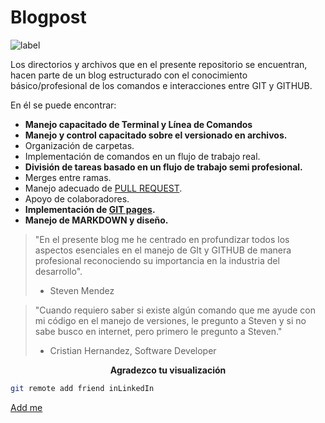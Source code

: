 # Blogpost
![label](etiqueta.png)

Los directorios y archivos que en el presente repositorio se encuentran, hacen parte de un blog estructurado con el conocimiento básico/profesional de los comandos e interacciones entre GIT  y GITHUB.

En él se puede encontrar:

- **Manejo capacitado de Terminal y Línea de Comandos**
- **Manejo y control capacitado sobre el versionado en archivos.**
- Organización de carpetas. 
- Implementación de comandos en un flujo de trabajo real.
- **División de tareas basado en un flujo de trabajo semi profesional.**
- Merges entre ramas.
- Manejo adecuado de [PULL REQUEST](https://github.com/StevenMendezV/Blogpost.github.io/pulse).
- Apoyo de colaboradores.
- **Implementación de [GIT pages](https://stevenmendezv.github.io/Blogpost.github.io/blogpost.html).**
- **Manejo de MARKDOWN y diseño.**

> "En el presente blog me he centrado en profundizar todos los aspectos esenciales en el manejo de GIt y GITHUB de manera profesional reconociendo su importancia en la industria del desarrollo".
> - Steven Mendez

> "Cuando requiero saber si existe algún comando que me ayude con mi código en el manejo de versiones, le pregunto a Steven y si no sabe busco en internet, pero primero le pregunto a Steven."
> - Cristian Hernandez, Software Developer

**<center>Agradezco tu visualización</center>**

```sh
git remote add friend inLinkedIn
```

[Add me](https://stevenmendezv.github.io/Blogpost.github.io/blogpost.html)






